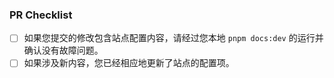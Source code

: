 ### PR Checklist
- [ ] 如果您提交的修改包含站点配置内容，请经过您本地 `pnpm docs:dev` 的运行并确认没有故障问题。
- [ ] 如果涉及新内容，您已经相应地更新了站点的配置项。
